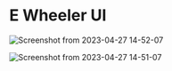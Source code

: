 # E Wheeler UI


![Screenshot from 2023-04-27 14-52-07](https://github.com/AD-Codex/E_Wheeler_UI_2023/assets/126350818/de4501e9-6d34-4314-880b-965b91cb177b)

![Screenshot from 2023-04-27 14-51-07](https://github.com/AD-Codex/E_Wheeler_UI_2023/assets/126350818/09c45ab4-b9e4-474f-b70c-bbf527176bd6)
